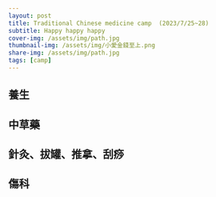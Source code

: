 ```yaml
---
layout: post
title: Traditional Chinese medicine camp  (2023/7/25~28)
subtitle: Happy happy happy
cover-img: /assets/img/path.jpg
thumbnail-img: /assets/img/小愛金錢至上.png
share-img: /assets/img/path.jpg
tags: [camp]
---
```

## 養生

## 中草藥

## 針灸、拔罐、推拿、刮痧

## 傷科

